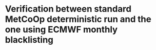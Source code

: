 # Verification between standard MetCoOp deterministic run and the one using ECMWF monthly blacklisting
